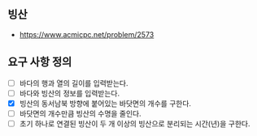 ## 빙산
- https://www.acmicpc.net/problem/2573

## 요구 사항 정의
- [ ] 바다의 행과 열의 길이를 입력받는다.
- [ ] 바다와 빙산의 정보를 입력받는다.
- [x] 빙산의 동서남북 방향에 붙어있는 바닷면의 개수를 구한다.
- [ ] 바닷면의 개수만큼 빙산의 수명을 줄인다.
- [ ] 초기 하나로 연결된 빙산이 두 개 이상의 빙산으로 분리되는 시간(년)을 구한다.